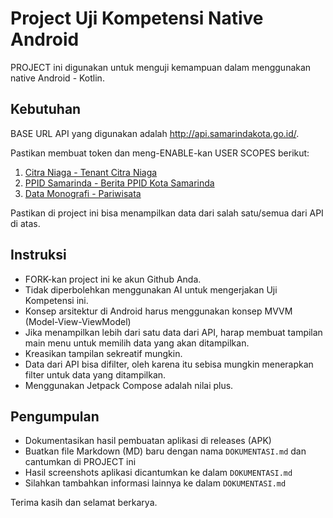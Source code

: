 # Project Uji Kompetensi Native Android

PROJECT ini digunakan untuk menguji kemampuan dalam menggunakan native Android - Kotlin.

## Kebutuhan
BASE URL API yang digunakan adalah http://api.samarindakota.go.id/.

Pastikan membuat token dan meng-ENABLE-kan USER SCOPES berikut:
1. [Citra Niaga - Tenant Citra Niaga](http://api.samarindakota.go.id/api/v2/generate/citra-niaga/tenant)
2. [PPID Samarinda - Berita PPID Kota Samarinda](http://api.samarindakota.go.id/dokumentasi/ppid-samarinda/1f1cb4a0-6363-11ea-9140-f941893fae1d)
3. [Data Monografi - Pariwisata](http://api.samarindakota.go.id/dokumentasi/data-monografi/2d709f20-b460-11e8-83e7-cd1c9db52492)

Pastikan di project ini bisa menampilkan data dari salah satu/semua dari API di atas.


## Instruksi
- FORK-kan project ini ke akun Github Anda.
- Tidak diperbolehkan menggunakan AI untuk mengerjakan Uji Kompetensi ini.
- Konsep arsitektur di Android harus menggunakan konsep MVVM (Model-View-ViewModel)
- Jika menampilkan lebih dari satu data dari API, harap membuat tampilan main menu untuk memilih data yang akan ditampilkan.
- Kreasikan tampilan sekreatif mungkin.
- Data dari API bisa difilter, oleh karena itu sebisa mungkin menerapkan filter untuk data yang ditampilkan.
- Menggunakan Jetpack Compose adalah nilai plus.

## Pengumpulan
- Dokumentasikan hasil pembuatan aplikasi di releases (APK)
- Buatkan file Markdown (MD) baru dengan nama `DOKUMENTASI.md` dan cantumkan di PROJECT ini
- Hasil screenshots aplikasi dicantumkan ke dalam `DOKUMENTASI.md`
- Silahkan tambahkan informasi lainnya ke dalam `DOKUMENTASI.md`

Terima kasih dan selamat berkarya.
